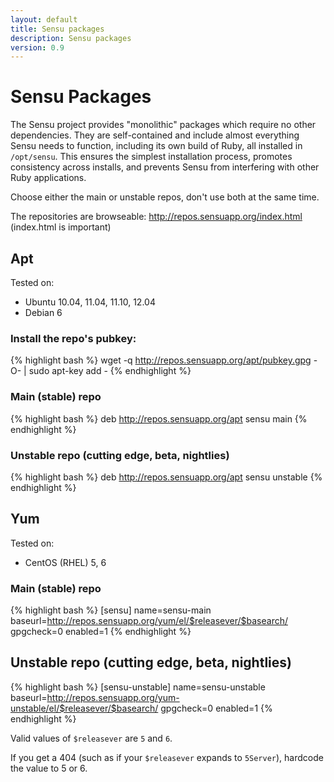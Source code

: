```yaml
---
layout: default
title: Sensu packages
description: Sensu packages
version: 0.9
---
```


# Sensu Packages

The Sensu project provides "monolithic" packages which require no other
dependencies. They are self-contained and include almost everything
Sensu needs to function, including its own build of Ruby, all installed
in `/opt/sensu`. This ensures the simplest installation process,
promotes consistency across installs, and prevents Sensu from
interfering with other Ruby applications.

Choose either the main or unstable repos, don't use both at the same time.

The repositories are browseable: http://repos.sensuapp.org/index.html (index.html is important)

## Apt

Tested on:

* Ubuntu 10.04, 11.04, 11.10, 12.04 
* Debian 6

### Install the repo's pubkey:

{% highlight bash %}
    wget -q http://repos.sensuapp.org/apt/pubkey.gpg -O- | sudo apt-key add -
{% endhighlight %}

### Main (stable) repo

{% highlight bash %}
    deb     http://repos.sensuapp.org/apt sensu main
{% endhighlight %}

### Unstable repo (cutting edge, beta, nightlies)

{% highlight bash %}
    deb     http://repos.sensuapp.org/apt sensu unstable
{% endhighlight %}

## Yum 

Tested on:

* CentOS (RHEL) 5, 6

### Main (stable) repo

{% highlight bash %}
    [sensu]
    name=sensu-main
    baseurl=http://repos.sensuapp.org/yum/el/$releasever/$basearch/
    gpgcheck=0
    enabled=1
{% endhighlight %}

## Unstable repo (cutting edge, beta, nightlies)

{% highlight bash %}
    [sensu-unstable]
    name=sensu-unstable
    baseurl=http://repos.sensuapp.org/yum-unstable/el/$releasever/$basearch/
    gpgcheck=0
    enabled=1
{% endhighlight %}

Valid values of `$releasever` are `5` and `6`.

If you get a 404 (such as if your `$releasever` expands to `5Server`), hardcode the value to 5 or 6.
